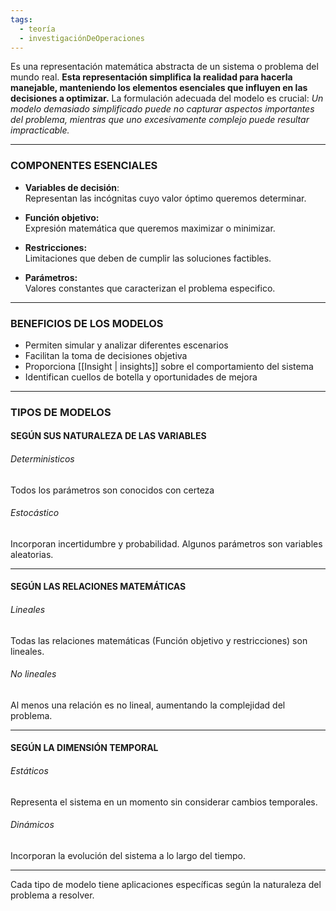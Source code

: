 ```yaml
---
tags:
  - teoría
  - investigaciónDeOperaciones
---
```

Es una representación matemática abstracta de un sistema o problema del mundo real. **Esta representación simplifica la realidad para hacerla manejable, manteniendo los elementos esenciales que influyen en las decisiones a optimizar.**
La formulación adecuada del modelo es crucial: *Un modelo demasiado simplificado puede no capturar aspectos importantes del problema, mientras que uno excesivamente complejo puede resultar impracticable.*
___
### COMPONENTES ESENCIALES

- **Variables de decisión**:  
Representan las incógnitas cuyo valor óptimo queremos determinar.

- **Función objetivo:**  
Expresión matemática que queremos maximizar o minimizar.

- **Restricciones:**  
Limitaciones que deben de cumplir las soluciones factibles.

- **Parámetros:**  
Valores constantes que caracterizan el problema especifico.
___
### BENEFICIOS DE LOS MODELOS

- Permiten simular y analizar diferentes escenarios
- Facilitan la toma de decisiones objetiva
- Proporciona [[Insight | insights]] sobre el comportamiento del sistema
- Identifican cuellos de botella y oportunidades de mejora
___
### TIPOS DE MODELOS

#### SEGÚN SUS NATURALEZA DE LAS VARIABLES
###### Deterministicos
Todos los parámetros son conocidos con certeza
###### Estocástico
Incorporan incertidumbre y probabilidad. Algunos parámetros son variables aleatorias.
***
#### SEGÚN LAS RELACIONES MATEMÁTICAS
###### Lineales
Todas las relaciones matemáticas (Función objetivo y restricciones) son lineales.
###### No lineales
Al menos una relación es no lineal, aumentando la complejidad del problema.
***
#### SEGÚN LA DIMENSIÓN TEMPORAL
###### Estáticos
Representa el sistema en un momento sin considerar cambios temporales.
###### Dinámicos
Incorporan la evolución del sistema a lo largo del tiempo.
***

Cada tipo de modelo tiene aplicaciones específicas según la naturaleza del problema a resolver.